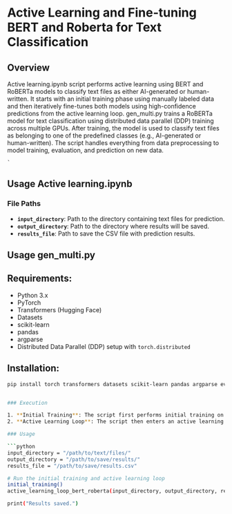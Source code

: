 # Active Learning and Fine-tuning BERT and Roberta for Text Classification

## Overview

Active learning.ipynb script performs active learning using BERT and RoBERTa models to classify text files as either AI-generated or human-written. It starts with an initial training phase using manually labeled data and then iteratively fine-tunes both models using high-confidence predictions from the active learning loop.
gen_multi.py trains a RoBERTa model for text classification using distributed data parallel (DDP) training across multiple GPUs. After training, the model is used to classify text files as belonging to one of the predefined classes (e.g., AI-generated or human-written). The script handles everything from data preprocessing to model training, evaluation, and prediction on new data.


`` ` ``
## **Usage Active learning.ipynb**

### File Paths

- **`input_directory`**: Path to the directory containing text files for prediction.
- **`output_directory`**: Path to the directory where results will be saved.
- **`results_file`**: Path to save the CSV file with prediction results.

## **Usage gen_multi.py**

## Requirements:

- Python 3.x
- PyTorch
- Transformers (Hugging Face)
- Datasets
- scikit-learn
- pandas
- argparse
- Distributed Data Parallel (DDP) setup with `torch.distributed`

## Installation:

```bash
pip install torch transformers datasets scikit-learn pandas argparse evaluate


### Execution

1. **Initial Training**: The script first performs initial training on a small manually labeled dataset.
2. **Active Learning Loop**: The script then enters an active learning loop, where it uses the trained models to make predictions on new text files, fine-tunes the models with high-confidence predictions, and iterates this process.

### Usage 

```python
input_directory = "/path/to/text/files/"
output_directory = "/path/to/save/results/"
results_file = "/path/to/save/results.csv"

# Run the initial training and active learning loop
initial_training()
active_learning_loop_bert_roberta(input_directory, output_directory, results_file)

print("Results saved.")
